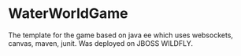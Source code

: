 # WaterWorldGame
The template for the game based on java ee which uses websockets, canvas, maven, junit.
Was deployed on JBOSS WILDFLY.
